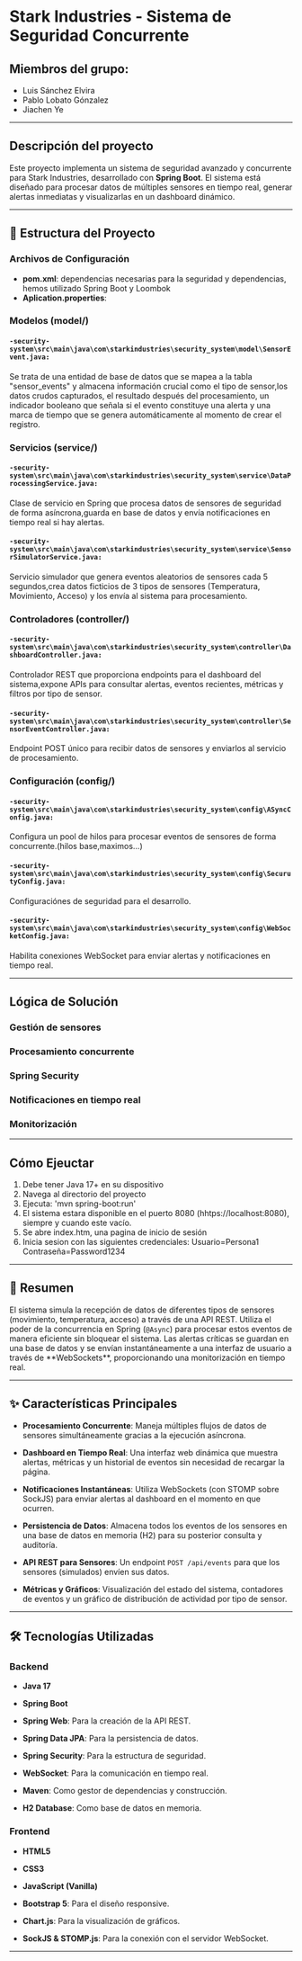 # Stark Industries - Sistema de Seguridad Concurrente

## Miembros del grupo:
- Luis Sánchez Elvira
- Pablo Lobato Gónzalez
- Jiachen Ye

---

## Descripción del proyecto
Este proyecto implementa un sistema de seguridad avanzado y concurrente para Stark Industries, desarrollado con **Spring Boot**. El sistema está diseñado para procesar datos de múltiples sensores en tiempo real, generar alertas inmediatas y visualizarlas en un dashboard dinámico.

---

## 📂 Estructura del Proyecto

### Archivos de Configuración
- **pom.xml**: dependencias necesarias para la seguridad y dependencias, hemos utilizado Spring Boot y Loombok
- **Aplication.properties**:

### Modelos (model/) 
#### `-security-system\src\main\java\com\starkindustries\security_system\model\SensorEvent.java:`
 Se trata de una entidad de base de datos que se mapea a la tabla "sensor_events" y almacena información crucial como el tipo de sensor,los datos crudos capturados, el resultado después del procesamiento, un indicador booleano que señala si el evento constituye una alerta y una marca de tiempo que se genera automáticamente al momento de crear el registro.

### Servicios (service/)
#### `-security-system\src\main\java\com\starkindustries\security_system\service\DataProcessingService.java:`
 Clase de servicio en Spring que procesa datos de sensores de seguridad de forma asíncrona,guarda en base de datos y envía notificaciones en tiempo real si hay alertas.
#### `-security-system\src\main\java\com\starkindustries\security_system\service\SensorSimulatorService.java:`
 Servicio simulador que genera eventos aleatorios de sensores cada 5 segundos,crea datos ficticios de 3 tipos de sensores (Temperatura, Movimiento, Acceso) y los envía al sistema para procesamiento.

### Controladores (controller/)
#### `-security-system\src\main\java\com\starkindustries\security_system\controller\DashboardController.java:`
Controlador REST que proporciona endpoints para el dashboard del sistema,expone APIs para consultar alertas, eventos recientes, métricas y filtros por tipo de sensor.
#### `-security-system\src\main\java\com\starkindustries\security_system\controller\SensorEventController.java:`
Endpoint POST único para recibir datos de sensores y enviarlos al servicio de procesamiento.

### Configuración (config/)
#### `-security-system\src\main\java\com\starkindustries\security_system\config\ASyncConfig.java:`
Configura un pool de hilos para procesar eventos de sensores de forma concurrente.(hilos base,maximos...)
#### `-security-system\src\main\java\com\starkindustries\security_system\config\SecurutyConfig.java:`
Configuraciónes de seguridad para el desarrollo.
#### `-security-system\src\main\java\com\starkindustries\security_system\config\WebSocketConfig.java:`
Habilita conexiones WebSocket para enviar alertas y notificaciones en tiempo real.


---

## Lógica de Solución
### Gestión de sensores
### Procesamiento concurrente
### Spring Security
### Notificaciones en tiempo real
### Monitorización

---

## Cómo Ejeuctar
1. Debe tener Java 17+ en su dispositivo
2. Navega al directorio del proyecto
3. Ejecuta: 'mvn spring-boot:run'
4. El sistema estara disponible en el puerto 8080 (hhtps://localhost:8080), siempre y cuando este vacío.
5. Se abre index.htm, una pagina de inicio de sesión
6. Inicia sesion con las siguientes credenciales:  Usuario=Persona1    Contraseña=Password1234
---

## 📜 Resumen



El sistema simula la recepción de datos de diferentes tipos de sensores (movimiento, temperatura, acceso) a través de una API REST. Utiliza el poder de la concurrencia en Spring (`@Async`) para procesar estos eventos de manera eficiente sin bloquear el sistema. Las alertas críticas se guardan en una base de datos y se envían instantáneamente a una interfaz de usuario a través de \*\*WebSockets\*\*, proporcionando una monitorización en tiempo real.



---



## ✨ Características Principales



* **Procesamiento Concurrente**: Maneja múltiples flujos de datos de sensores simultáneamente gracias a la ejecución asíncrona.

* **Dashboard en Tiempo Real**: Una interfaz web dinámica que muestra alertas, métricas y un historial de eventos sin necesidad de recargar la página.

* **Notificaciones Instantáneas**: Utiliza WebSockets (con STOMP sobre SockJS) para enviar alertas al dashboard en el momento en que ocurren.

* **Persistencia de Datos**: Almacena todos los eventos de los sensores en una base de datos en memoria (H2) para su posterior consulta y auditoría.

* **API REST para Sensores**: Un endpoint `POST /api/events` para que los sensores (simulados) envíen sus datos.

* **Métricas y Gráficos**: Visualización del estado del sistema, contadores de eventos y un gráfico de distribución de actividad por tipo de sensor.
  



---



## 🛠️ Tecnologías Utilizadas



### Backend

* **Java 17**

* **Spring Boot**

* **Spring Web**: Para la creación de la API REST.

* **Spring Data JPA**: Para la persistencia de datos.

* **Spring Security**: Para la estructura de seguridad.

* **WebSocket**: Para la comunicación en tiempo real.

* **Maven**: Como gestor de dependencias y construcción.

* **H2 Database**: Como base de datos en memoria.



### Frontend

* **HTML5**

* **CSS3**

* **JavaScript (Vanilla)**

* **Bootstrap 5**: Para el diseño responsive.

* **Chart.js**: Para la visualización de gráficos.

* **SockJS \& STOMP.js**: Para la conexión con el servidor WebSocket.



---




